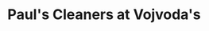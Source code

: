 ---
title: "Paul's Cleaners at Vojvoda's"
url: /riverhead/pauls-cleaners-at-vojvodas/
shop: Wäscherei
---